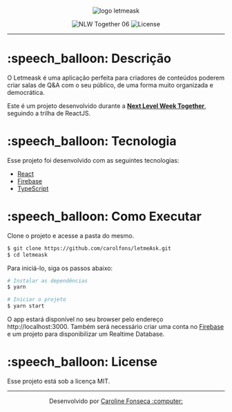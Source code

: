 <p align = center><img src="https://github.com/rocketseat-education/nlw-06-reactjs/blob/master/.github/logo.svg" alt = "logo letmeask"></p>
<p align="center">
  <img src="https://img.shields.io/static/v1?label=NLW&message=06&color=8257E5&labelColor=000000" alt="NLW Together 06" />

  <img  src="https://img.shields.io/static/v1?label=license&message=MIT&color=8257E5&labelColor=000000" alt="License">   
</p>

---

<h1> :speech_balloon: Descrição </h1>
O Letmeask é uma aplicação perfeita para criadores de conteúdos poderem criar salas de Q&A com o seu público, de uma forma muito organizada e democrática. 

Este é um projeto desenvolvido durante a **[Next Level Week Together](https://nextlevelweek.com/)**, seguindo a trilha de ReactJS.

<h1> :speech_balloon: Tecnologia </h1>

Esse projeto foi desenvolvido com as seguintes tecnologias:

- [React](https://reactjs.org)
- [Firebase](https://firebase.google.com/)
- [TypeScript](https://www.typescriptlang.org/)

<h1> :speech_balloon: Como Executar </h1>
Clone o projeto e acesse a pasta do mesmo.

```bash
$ git clone https://github.com/carolfons/letmeAsk.git
$ cd letmeask
```

Para iniciá-lo, siga os passos abaixo:
```bash
# Instalar as dependências
$ yarn

# Iniciar o projeto
$ yarn start
```
O app estará disponível no seu browser pelo endereço http://localhost:3000.
Também será necessário criar uma conta no [Firebase](https://firebase.google.com/) e um projeto para disponibilizar um Realtime Database.

<h1> :speech_balloon: License</h1>
Esse projeto está sob a licença MIT.


---

<p align="center">  Desenvolvido por <a href = "https://www.linkedin.com/in/carolinefons/"> Caroline Fonseca :computer: </a> </p>


